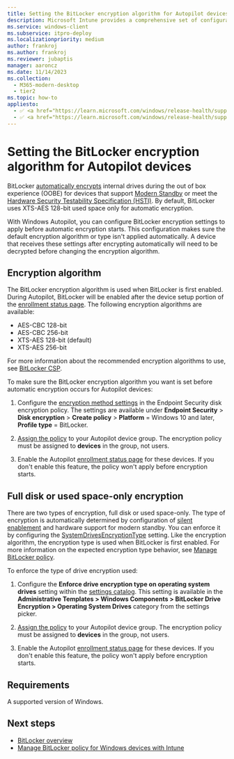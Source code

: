 ```yaml
---
title: Setting the BitLocker encryption algorithm for Autopilot devices
description: Microsoft Intune provides a comprehensive set of configuration options to manage BitLocker on Windows devices.
ms.service: windows-client
ms.subservice: itpro-deploy
ms.localizationpriority: medium
author: frankroj
ms.author: frankroj
ms.reviewer: jubaptis
manager: aaroncz
ms.date: 11/14/2023
ms.collection:
  - M365-modern-desktop
  - tier2
ms.topic: how-to
appliesto:
  - ✅ <a href="https://learn.microsoft.com/windows/release-health/supported-versions-windows-client" target="_blank">Windows 11</a>
  - ✅ <a href="https://learn.microsoft.com/windows/release-health/supported-versions-windows-client" target="_blank">Windows 10</a>
---
```


# Setting the BitLocker encryption algorithm for Autopilot devices

BitLocker [automatically encrypts](/windows-hardware/design/device-experiences/oem-bitlocker#bitlocker-automatic-device-encryption) internal drives during the out of box experience (OOBE) for devices that support [Modern Standby](/windows-hardware/design/device-experiences/modern-standby) or meet the [Hardware Security Testability Specification (HSTI)](/windows-hardware/test/hlk/testref/hardware-security-testability-specification). By default, BitLocker uses XTS-AES 128-bit used space only for automatic encryption.

With Windows Autopilot, you can configure BitLocker encryption settings to apply before automatic encryption starts. This configuration makes sure the default encryption algorithm or type isn't applied automatically. A device that receives these settings after encrypting automatically will need to be decrypted before changing the encryption algorithm.

## Encryption algorithm

The BitLocker encryption algorithm is used when BitLocker is first enabled. During Autopilot, BitLocker will be enabled after the device setup portion of the [enrollment status page](enrollment-status.md). The following encryption algorithms are available:

- AES-CBC 128-bit
- AES-CBC 256-bit
- XTS-AES 128-bit (default)
- XTS-AES 256-bit

For more information about the recommended encryption algorithms to use, see [BitLocker CSP](/windows/client-management/mdm/bitlocker-csp).

To make sure the BitLocker encryption algorithm you want is set before automatic encryption occurs for Autopilot devices:

1. Configure the [encryption method settings](/mem/intune/protect/encrypt-devices#create-an-endpoint-security-policy-for-bitlocker) in the Endpoint Security disk encryption policy. The settings are available under **Endpoint Security** > **Disk encryption** > **Create policy** > **Platform** = Windows 10 and later, **Profile type** = BitLocker.

2. [Assign the policy](/mem/intune/configuration/device-profile-assign) to your Autopilot device group. The encryption policy must be assigned to **devices** in the group, not users.

3. Enable the Autopilot [enrollment status page](enrollment-status.md) for these devices. If you don't enable this feature, the policy won't apply before encryption starts.

## Full disk or used space-only encryption

There are two types of encryption, full disk or used space-only. The type of encryption is automatically determined by configuration of [silent enablement](/mem/intune/protect/encrypt-devices#silently-enable-bitlocker-on-devices) and hardware support for modern standby. You can enforce it by configuring the [SystemDrivesEncryptionType](/windows/client-management/mdm/bitlocker-csp) setting. Like the encryption algorithm, the encryption type is used when BitLocker is first enabled. For more information on the expected encryption type behavior, see [Manage BitLocker policy](/mem/intune/protect/encrypt-devices#full-disk-vs-used-space-only-encryption).

To enforce the type of drive encryption used:

1. Configure the **Enforce drive encryption type on operating system drives** setting within the [settings catalog](/mem/intune/configuration/settings-catalog). This setting is available in the **Administrative Templates > Windows Components > BitLocker Drive Encryption > Operating System Drives** category from the settings picker.

2. [Assign the policy](/mem/intune/configuration/device-profile-assign) to your Autopilot device group. The encryption policy must be assigned to **devices** in the group, not users.

3. Enable the Autopilot [enrollment status page](enrollment-status.md) for these devices. If you don't enable this feature, the policy won't apply before encryption starts.

## Requirements

A supported version of Windows.

## Next steps

- [BitLocker overview](/windows/security/information-protection/bitlocker/bitlocker-overview)
- [Manage BitLocker policy for Windows devices with Intune](/mem/intune/protect/encrypt-devices)
